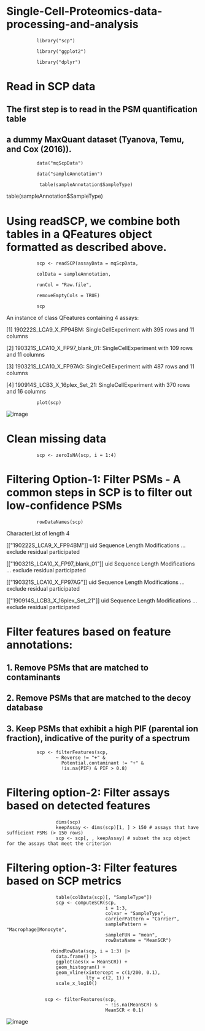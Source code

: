 # Single-Cell-Proteomics-data-processing-and-analysis

               
               library("scp")
               
               library("ggplot2")

               library("dplyr")


# Read in SCP data

## The first step is to read in the PSM quantification table  

## a dummy MaxQuant dataset (Tyanova, Temu, and Cox (2016)).
               
               data("mqScpData")

               data("sampleAnnotation")

                table(sampleAnnotation$SampleType)



table(sampleAnnotation$SampleType)

# Using readSCP, we combine both tables in a QFeatures object formatted as described above.


               scp <- readSCP(assayData = mqScpData,
               
               colData = sampleAnnotation,
               
               runCol = "Raw.file",
               
               removeEmptyCols = TRUE)

               scp


An instance of class QFeatures containing 4 assays:
 
 [1] 190222S_LCA9_X_FP94BM: SingleCellExperiment with 395 rows and 11 columns 
 
 [2] 190321S_LCA10_X_FP97_blank_01: SingleCellExperiment with 109 rows and 11 columns 
 
 [3] 190321S_LCA10_X_FP97AG: SingleCellExperiment with 487 rows and 11 columns 
 
 [4] 190914S_LCB3_X_16plex_Set_21: SingleCellExperiment with 370 rows and 16 columns 

                
               plot(scp)

  ![image](https://github.com/user-attachments/assets/ecfa0b0b-2f8c-486c-9e87-5091fd0b0268)

  # Clean missing data

               scp <- zeroIsNA(scp, i = 1:4)


 # Filtering Option-1: Filter PSMs - A common steps in SCP is to filter out low-confidence PSMs

               
               rowDataNames(scp)
               
CharacterList of length 4

[["190222S_LCA9_X_FP94BM"]] uid Sequence Length Modifications ... exclude residual participated

[["190321S_LCA10_X_FP97_blank_01"]] uid Sequence Length Modifications ... exclude residual participated

[["190321S_LCA10_X_FP97AG"]] uid Sequence Length Modifications ... exclude residual participated

[["190914S_LCB3_X_16plex_Set_21"]] uid Sequence Length Modifications ... exclude residual participated

# Filter features based on feature annotations:

## 1. Remove PSMs that are matched to contaminants

## 2. Remove PSMs that are matched to the decoy database

## 3. Keep PSMs that exhibit a high PIF (parental ion fraction), indicative of the purity of a spectrum


               
               scp <- filterFeatures(scp,
                      ~ Reverse != "+" &
                        Potential.contaminant != "+" &
                        !is.na(PIF) & PIF > 0.8)

# Filtering option-2: Filter assays based on detected features


                      dims(scp)
                      keepAssay <- dims(scp)[1, ] > 150 # assays that have sufficient PSMs (> 150 rows)
                      scp <- scp[, , keepAssay] # subset the scp object for the assays that meet the criterion

  # Filtering option-3: Filter features based on SCP metrics


                      table(colData(scp)[, "SampleType"])
                      scp <- computeSCR(scp,
                                        i = 1:3,
                                        colvar = "SampleType",
                                        carrierPattern = "Carrier",
                                        samplePattern = "Macrophage|Monocyte",
                                        sampleFUN = "mean",
                                        rowDataName = "MeanSCR")

                    rbindRowData(scp, i = 1:3) |>
                      data.frame() |>
                      ggplot(aes(x = MeanSCR)) +
                      geom_histogram() +
                      geom_vline(xintercept = c(1/200, 0.1),
                                 lty = c(2, 1)) +
                      scale_x_log10()


                  scp <- filterFeatures(scp,
                                        ~ !is.na(MeanSCR) &
                                        MeanSCR < 0.1)
  ![image](https://github.com/user-attachments/assets/fa46b8de-b74f-4738-b874-43d93a033c30)

